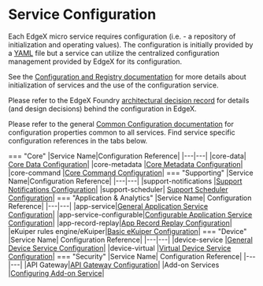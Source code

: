 # Service Configuration

Each EdgeX micro service requires configuration (i.e. - a repository of initialization and operating values).  The configuration is initially provided by a [YAML](https://en.wikipedia.org/wiki/YAML) file but a service can utilize the centralized configuration management provided by EdgeX for its configuration. 

See the [Configuration and Registry documentation](../microservices/configuration/ConfigurationAndRegistry.md) for more details about initialization of services and the use of the configuration service.  

Please refer to the EdgeX Foundry [architectural decision record](../design/adr/0005-Service-Self-Config.md) for details (and design decisions) behind the configuration in EdgeX.

Please refer to the general [Common Configuration documentation](../microservices/configuration/CommonConfiguration.md) for configuration properties common to all services.  Find service specific configuration references in the tabs below.

=== "Core"
    |Service Name|Configuration Reference|
    |---|---|
    |core-data|	[Core Data Configuration](../microservices/core/data/Configuration.md)|
    |core-metadata	|[Core Metadata Configuration](../microservices/core/metadata/Ch-Metadata.md#configuration-properties)|
    |core-command	|[Core Command Configuration](../microservices/core/command/Ch-Command.md#configuration-properties)|
=== "Supporting"
    |Service Name|Configuration Reference|
    |---|---|
    |support-notifications	|[Support Notifications Configuration](../microservices/support/notifications/Ch-AlertsNotifications.md#configuration-properties)|
    |support-scheduler|	[Support Scheduler Configuration](../microservices/support/scheduler/Ch-Scheduler.md#configuration-properties)|
=== "Application & Analytics"
    |Service Name|	Configuration Reference|
    |---|---|
    |app-service|[General Application Service Configuration](../microservices/application/Configuration.md)|
    |app-service-configurable|[Configurable Application Service Configuration](../microservices/application/services/AppServiceConfigurable/Configuration.md)|
    |app-record-replay|[App Record Replay Configuration](../microservices/application/services/AppRecordReplay/Configuration.md)|
    |eKuiper rules engine/eKuiper|[Basic eKuiper Configuration](https://github.com/lf-edge/ekuiper/blob/7ef3a19366ee1f4537747fdc2e574389225f5d51/docs/en_US/operation/config/configuration_file.md)|
=== "Device"
    |Service Name|	Configuration Reference|
    |---|---|
    |device-service	|[General Device Service Configuration](../microservices/device/Ch-DeviceServices.md#configuration-properties)|
    |device-virtual	|[Virtual Device Service Configuration](../microservices/device/services/device-virtual/Ch-VirtualDevice.md#configuration-properties)|
=== "Security"
    |Service Name|	Configuration Reference|
    |---|---|
    |API Gateway|[API Gateway Configuration](../security/Ch-APIGateway.md#configuring-api-gateway)|
    |Add-on Services |[Configuring Add-on Service](../security/Ch-Configuring-Add-On-Services.md)|
